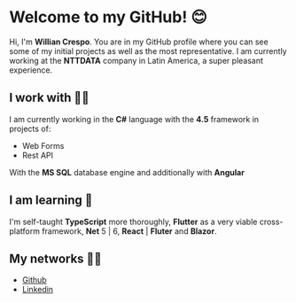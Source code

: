 # Welcome to my GitHub! 😊

Hi, I'm **Willian Crespo**. You are in my GitHub profile where you can see some of my initial projects as well as the most representative.
I am currently working at the **NTTDATA** company in Latin America, a super pleasant experience. 
##   I work with 👨‍💻

I am currently working in the **C#** language with the **4.5** framework in projects of:
- Web Forms
- Rest API

With the **MS SQL** database engine and additionally with **Angular**

## I am learning 🧗

I'm self-taught **TypeScript** more thoroughly, **Flutter** as a very viable cross-platform framework, **Net** 5 | 6, **React** | **Fluter** and **Blazor**.

## My networks 🧙‍♂️

 - [Github](https://github.com/WillCrep)
 - [Linkedin](https://github.com/WillCrep)
